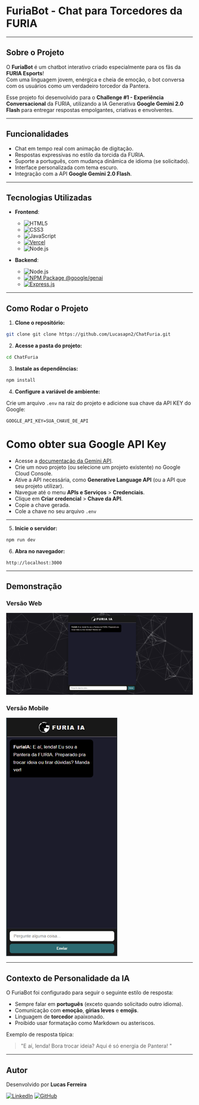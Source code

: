 # FuriaBot - Chat para Torcedores da FURIA

---

## Sobre o Projeto

O **FuriaBot** é um chatbot interativo criado especialmente para os fãs da **FURIA Esports**!  
Com uma linguagem jovem, enérgica e cheia de emoção, o bot conversa com os usuários como um verdadeiro torcedor da Pantera.

Esse projeto foi desenvolvido para o **Challenge #1 - Experiência Conversacional** da FURIA, utilizando a IA Generativa **Google Gemini 2.0 Flash** para entregar respostas empolgantes, criativas e envolventes.

---

## Funcionalidades

- Chat em tempo real com animação de digitação.
- Respostas expressivas no estilo da torcida da FURIA.
- Suporte a português, com mudança dinâmica de idioma (se solicitado).
- Interface personalizada com tema escuro.
- Integração com a API **Google Gemini 2.0 Flash**.

---

## Tecnologias Utilizadas

- **Frontend**:

  - ![HTML5](https://img.shields.io/badge/HTML5-E34F26?style=for-the-badge&logo=html5&logoColor=white)
  - ![CSS3](https://img.shields.io/badge/CSS3-1572B6?style=for-the-badge&logo=css3&logoColor=white)
  - ![JavaScript](https://img.shields.io/badge/JavaScript-F7DF1E?style=for-the-badge&logo=javascript&logoColor=black)
  - [![Vercel](https://img.shields.io/badge/Vercel-000?style=for-the-badge&logo=vercel&logoColor=white)](https://vercelcom/)
  - ![Node.js](https://img.shields.io/badge/Node.js-339933?style=for-the-badge&logo=nodedotjs&logoColor=white)

- **Backend**:

  - ![Node.js](https://img.shields.io/badge/Node.js-339933?style=for-the-badge&logo=nodedotjs&logoColor=white)
  - [![NPM Package @google/genai](https://img.shields.io/badge/@google/genai-FC5D5D?style=for-the-badge&logo=npm&logoColor=white)](https://www.npmjs.com/package/@google/genai)
  - [![Express.js](https://img.shields.io/badge/Express.js-000000?style=for-the-badge&logo=express&logoColor=white)](https://expressjs.com/)
---

## Como Rodar o Projeto

1. **Clone o repositório:**

```bash
git clone git clone https://github.com/Lucasapn2/ChatFuria.git
```

2. **Acesse a pasta do projeto:**

```bash
cd ChatFuria
```

3. **Instale as dependências:**

```bash
npm install
```

4. **Configure a variável de ambiente:**

Crie um arquivo `.env` na raiz do projeto e adicione sua chave da API KEY do Google:

```
GOOGLE_API_KEY=SUA_CHAVE_DE_API
```
#  Como obter sua Google API Key

- Acesse a [documentação da Gemini API](https://ai.google.dev/gemini-api/docs?hl=pt-br).
- Crie um novo projeto (ou selecione um projeto existente) no Google Cloud Console.
- Ative a API necessária, como **Generative Language API** (ou a API que seu projeto utilizar).
- Navegue até o menu **APIs e Serviços** > **Credenciais**.
- Clique em **Criar credencial** > **Chave da API**.
- Copie a chave gerada.
- Cole a chave no seu arquivo `.env` 

---

5. **Inicie o servidor:**

```bash
npm run dev
```

6. **Abra no navegador:**

```
http://localhost:3000
```

---

## Demonstração

### Versão Web
<img src="/ChatBotFuria/public/assets/docs-images/docs-1.png" width="600"/>

### Versão Mobile
<img src="/ChatBotFuria/public/assets/docs-images/docs-2.png" width="300"/>



---

## Contexto de Personalidade da IA

O FuriaBot foi configurado para seguir o seguinte estilo de resposta:

- Sempre falar em **português** (exceto quando solicitado outro idioma).
- Comunicação com **emoção**, **gírias leves** e **emojis**.
- Linguagem de **torcedor** apaixonado.
- Proibido usar formatação como Markdown ou asteriscos.

Exemplo de resposta típica:

> "E aí, lenda! Bora trocar ideia? Aqui é só energia de Pantera! "

---

## Autor

Desenvolvido por **Lucas Ferreira**

[![LinkedIn](https://img.shields.io/badge/LinkedIn-blue?style=for-the-badge&logo=linkedin&logoColor=white)](https://www.linkedin.com/in/lucas-ferreira-me/) [![GitHub](https://img.shields.io/badge/GitHub-100000?style=for-the-badge&logo=github&logoColor=white)](https://github.com/Lucasapn2)
